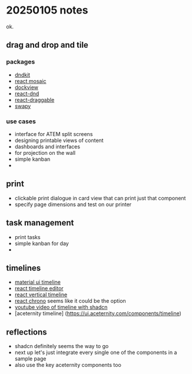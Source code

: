 # 20250105 notes

ok.

## drag and drop and tile

### packages
- [dndkit](https://dndkit.com/)
- [react mosaic](https://github.com/nomcopter/react-mosaic)
- [dockview](https://dockview.dev/docs/overview/getStarted/installation)
- [react-dnd](https://react-dnd.github.io/react-dnd/about)
- [react-draggable](https://www.npmjs.com/package/react-draggable)
- [swapy](https://swapy.tahazsh.com/docs/framework-react-dynamic/)

### use cases

- interface for ATEM split screens
- designing printable views of content
- dashboards and interfaces
- for projection on the wall
- simple kanban
- 

## print

- clickable print dialogue in card view that can print just that component
- specify page dimensions and test on our printer


## task management

- print tasks
- simple kanban for day
- 

## timelines

- [material ui timeline](https://mui.com/material-ui/react-timeline/)
- [react timeline editor](https://github.com/xzdarcy/react-timeline-editor)
- [react vertical timeline](https://www.npmjs.com/package/react-vertical-timeline-component)
- [react chrono](https://react-chrono.prabhumurthy.com/timeline-modes/horizontal.html) seems like it could be the option
- [youtube video of timeline with shadcn](https://www.youtube.com/watch?v=WsD8-FClA78)
- [aceternity timeline]
(https://ui.aceternity.com/components/timeline)


## reflections

- shadcn definitely seems the way to go
- next up let's just integrate every single one of the components in a sample page
- also use the key aceternity components too
